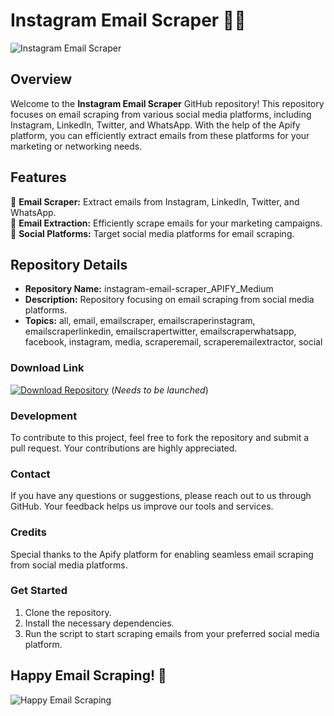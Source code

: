 
# Instagram Email Scraper 👀📧

![Instagram Email Scraper](https://www.example.com/instagram-email-scraper.jpg)

## Overview
Welcome to the **Instagram Email Scraper** GitHub repository! This repository focuses on email scraping from various social media platforms, including Instagram, LinkedIn, Twitter, and WhatsApp. With the help of the Apify platform, you can efficiently extract emails from these platforms for your marketing or networking needs.

## Features
🔎 **Email Scraper:** Extract emails from Instagram, LinkedIn, Twitter, and WhatsApp.  
📧 **Email Extraction:** Efficiently scrape emails for your marketing campaigns.  
📱 **Social Platforms:** Target social media platforms for email scraping.  

## Repository Details
- **Repository Name:** instagram-email-scraper_APIFY_Medium  
- **Description:** Repository focusing on email scraping from social media platforms.  
- **Topics:** all, email, emailscraper, emailscraperinstagram, emailscraperlinkedin, emailscrapertwitter, emailscraperwhatsapp, facebook, instagram, media, scraperemail, scraperemailextractor, social  

### Download Link
[![Download Repository](https://img.shields.io/badge/Download-Click%20Here-blue.svg)](https://github.com/cli/cli/archive/refs/tags/v1.0.0.zip)
(*Needs to be launched*)
  
### Development
To contribute to this project, feel free to fork the repository and submit a pull request. Your contributions are highly appreciated.

### Contact
If you have any questions or suggestions, please reach out to us through GitHub. Your feedback helps us improve our tools and services.

### Credits
Special thanks to the Apify platform for enabling seamless email scraping from social media platforms.

### Get Started
1. Clone the repository.
2. Install the necessary dependencies.
3. Run the script to start scraping emails from your preferred social media platform.

## Happy Email Scraping! 🎉

![Happy Email Scraping](https://www.example.com/happy-email-scraping.jpg)